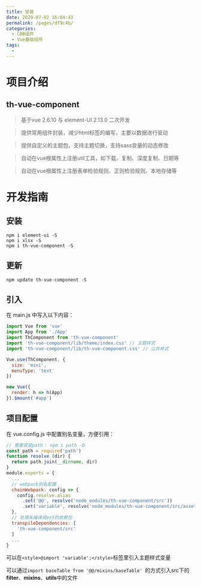 ```yaml
---
title: 安装
date: 2020-07-02 16:04:43
permalink: /pages/df9c4b/
categories: 
  - CBB组件
  - Vue基础组件
tags: 
  - 
---
```


# 项目介绍



## th-vue-component

> 基于vue 2.6.10 与 element-UI 2.13.0 二次开发

> 提供常用组件封装，减少html标签的编写，主要以数据进行驱动

> 提供自定义的主题包，支持主题切换，支持sass变量的动态修改

> 自动在vue根属性上注册util工具，如下载、复制、深度复制、日期等

> 自动在vue根属性上注册表单检验规则、正则检验规则、本地存储等

<!-- more -->


# 开发指南

## 安装

```shell
npm i element-ui -S
npm i xlsx -S
npm i th-vue-component -S
```


## 更新

```shell
npm update th-vue-component -S
```



## 引入

在 main.js 中写入以下内容：

```javascript
import Vue from 'vue'
import App from './App'
import ThComponent from 'th-vue-component'
import 'th-vue-component/lib/theme/index.css' // 主题样式
import 'th-vue-component/lib/th-vue-component.css' // 公共样式

Vue.use(ThComponent, {
  size: 'mini',
  menuType: 'text'
})

new Vue({
  render: h => h(App)
}).$mount('#app')
```


## 项目配置

在 vue.config.js 中配置别名变量，方便引用：

```js
// 需要安装path： npm i path -D
const path = require('path')
function resolve (dir) {
  return path.join(__dirname, dir)
}
module.exports = {
  ...
  // webpack别名配置
  chainWebpack: config => {
    config.resolve.alias
      .set('@@', resolve('node_modules/th-vue-component/src'))
      .set('variable', resolve('node_modules/th-vue-component/src/assets/theme/src/common/variable.scss'))
  },
  // 处理未编译成es5的依赖包
  transpileDependencies: [
    'th-vue-component/src'
  ]
  ...
}
```

可以在`<style>@import 'variable';</style>`标签里引入主题样式变量

可以通过`import baseTable from '@@/mixins/baseTable' `的方式引入src下的**filter**、**mixins**、**utils**中的文件
